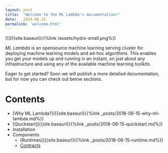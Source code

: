 ```yaml
---
layout: post
title:  "Welcome to the ML Lambda's documentation!"
date:   2018-06-15
permalink: 'welcome.html'
---
```


![]({{site.baseurl}}{%link /assets/hydro-small.png%})

_ML Lambda_ is an opensource machine learning serving cluster for deploying machine learning models and ad-hoc algorithms. This enables you get your models up and running in an instant, on just about any infrastructure and using any of the available machine learning toolkits.

Eager to get started? Soon we will publish a more detalied documentation, but for now you can check out below sections.

# Contents
- [Why ML Lambda?]({{site.baseurl}}{%link _posts/2018-06-15-why-ml-lambda.md%})
- [Qiuckstart]({{site.baseurl}}{%link _posts/2018-06-15-quickstart.md%})
- Installation
- Components
	- [Runtimes]({{site.baseurl}}{%link _posts/2018-06-15-runtime.md%})
	- [Contracts]()
